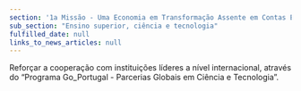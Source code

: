 ```yaml
---
section: '1a Missão - Uma Economia em Transformação Assente em Contas Equilibradas'
sub_section: "Ensino superior, ciência e tecnologia"
fulfilled_date: null
links_to_news_articles: null
---
```


Reforçar a cooperação com instituições líderes a nível internacional, através do “Programa Go_Portugal - Parcerias Globais em Ciência e Tecnologia”.